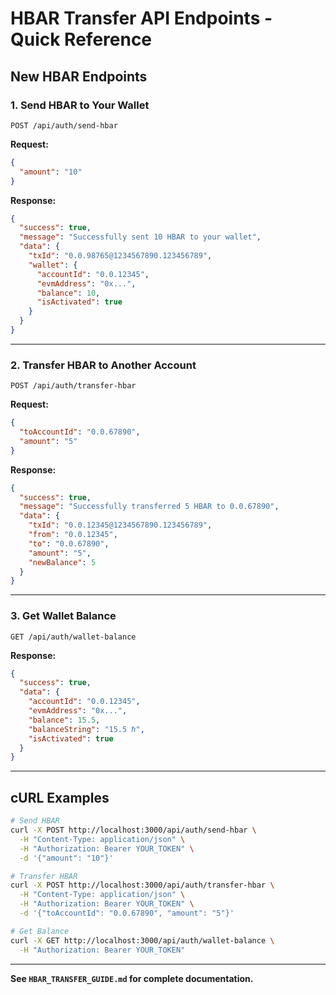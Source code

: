 # HBAR Transfer API Endpoints - Quick Reference

## New HBAR Endpoints

### 1. Send HBAR to Your Wallet

```
POST /api/auth/send-hbar
```

**Request:**

```json
{
  "amount": "10"
}
```

**Response:**

```json
{
  "success": true,
  "message": "Successfully sent 10 HBAR to your wallet",
  "data": {
    "txId": "0.0.98765@1234567890.123456789",
    "wallet": {
      "accountId": "0.0.12345",
      "evmAddress": "0x...",
      "balance": 10,
      "isActivated": true
    }
  }
}
```

---

### 2. Transfer HBAR to Another Account

```
POST /api/auth/transfer-hbar
```

**Request:**

```json
{
  "toAccountId": "0.0.67890",
  "amount": "5"
}
```

**Response:**

```json
{
  "success": true,
  "message": "Successfully transferred 5 HBAR to 0.0.67890",
  "data": {
    "txId": "0.0.12345@1234567890.123456789",
    "from": "0.0.12345",
    "to": "0.0.67890",
    "amount": "5",
    "newBalance": 5
  }
}
```

---

### 3. Get Wallet Balance

```
GET /api/auth/wallet-balance
```

**Response:**

```json
{
  "success": true,
  "data": {
    "accountId": "0.0.12345",
    "evmAddress": "0x...",
    "balance": 15.5,
    "balanceString": "15.5 ℏ",
    "isActivated": true
  }
}
```

---

## cURL Examples

```bash
# Send HBAR
curl -X POST http://localhost:3000/api/auth/send-hbar \
  -H "Content-Type: application/json" \
  -H "Authorization: Bearer YOUR_TOKEN" \
  -d '{"amount": "10"}'

# Transfer HBAR
curl -X POST http://localhost:3000/api/auth/transfer-hbar \
  -H "Content-Type: application/json" \
  -H "Authorization: Bearer YOUR_TOKEN" \
  -d '{"toAccountId": "0.0.67890", "amount": "5"}'

# Get Balance
curl -X GET http://localhost:3000/api/auth/wallet-balance \
  -H "Authorization: Bearer YOUR_TOKEN"
```

---

**See `HBAR_TRANSFER_GUIDE.md` for complete documentation.**
